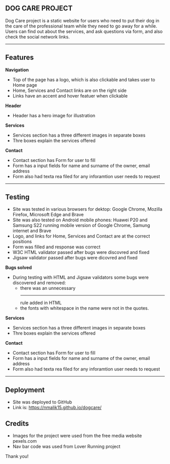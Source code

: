 ## DOG CARE PROJECT

Dog Care project is a static website for users who need to put their dog in the care of the professional team while they need to go away for a while.
Users can find out about the services, and ask questions via form, and also check the social network links.

------

## Features

**Navigation**
- Top of the page has a logo, which is also clickable and takes user to Home page
- Home, Services and Contact links are on the right side
- Links have an accent and hover featuer when clickable

**Header**
- Header has a hero image for illustration

**Services**
- Services section has a three different images in separate boxes
- Thre boxes explain the services offered

**Contact**
- Contact section has Form for user to fill
- Form has a input fields for name and surname of the owner, email address
- Form also had texta rea filed for any inforamtion user needs to request

------

## Testing

- Site was tested in various browsers for dektop: Google Chrome, Mozilla Firefox, Microsoft Edge and Brave 
- Site was also tested on Android mobile phones: Huawei P20 and Samsung S22 running mobile version of Google Chrome, Samung internet and Brave
- Logo, and links for Home, Services and Contact are at the correct positions
- Form was filled and response was correct
- W3C HTML validator passed after bugs were discovred and fixed
- Jigsaw validator passed after bugs were dicovred and fixed

**Bugs solved**
- During testing with HTML and Jigsaw validators  some bugs were discovered and removed:
    - there was an unnecessary <hr> rule added in HTML
    - the fonts with whitespace in the name were not in the quotes.

**Services**
- Services section has a three different images in separate boxes
- Thre boxes explain the services offered

**Contact**
- Contact section has Form for user to fill
- Form has a input fields for name and surname of the owner, email address
- Form also had texta rea filed for any inforamtion user needs to request

------

## Deployment

- Site was deployed to GitHub
- Link is: https://nmalik15.github.io/dogcare/

## Credits
- Images for the project were used from the free media website pexels.com
- Nav bar code was used from Lover Running project


Thank you!
